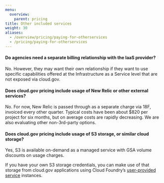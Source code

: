 ```yaml
---
menu:
  overview:
    parent: pricing
title: Other included services
weight: 30
aliases:
  - /overview/pricing/paying-for-otherservices
  - /pricing/paying-for-otherservices
---
```


#### Do agencies need a separate billing relationship with the IaaS provider?

No. However, they may want their own relationship if they want to use specific capabilities offered at the Infrastructure as a Service level that are not exposed via cloud.gov.

#### Does cloud.gov pricing include usage of New Relic or other external services?

No. For now, New Relic is passed through as a separate charge via 18F, invoiced every other quarter. Typical costs have been about $820 per project for six months, but on average costs are rapidly decreasing. We are also evaluating other non-3rd-party options.

#### Does cloud.gov pricing include usage of S3 storage, or similar cloud storage?

Yes, S3 is available on-demand as a managed service with GSA volume discounts on usage charges.

If you have your own S3 storage credentials, you can make use of that storage from cloud.gov applications using Cloud Foundry’s [user-provided service](https://docs.cloudfoundry.org/devguide/services/user-provided.html) instances.
